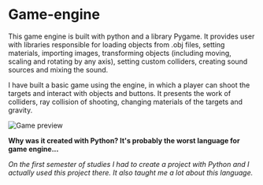 # Game-engine

This game engine is built with python and a library Pygame. It provides user with libraries responsible for loading objects from .obj files, setting materials, importing images, transforming objects (including moving, scaling and rotating by any axis), setting custom colliders, creating sound sources and mixing the sound.

I have built a basic game using the engine, in which a player can shoot the targets and interact with objects and buttons. It presents the work of colliders, ray collision of shooting, changing materials of the targets and gravity.

![Game preview](https://github.com/Elgirhath/Game-engine/blob/master/preview.gif)

**Why was it created with Python? It's probably the worst language for game engine...**

*On the first semester of studies I had to create a project with Python and I actually used this project there. It also taught me a lot about this language.*
